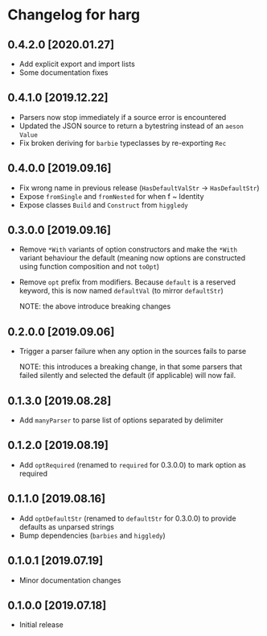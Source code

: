 # Changelog for harg

## 0.4.2.0 [2020.01.27]

- Add explicit export and import lists
- Some documentation fixes

## 0.4.1.0 [2019.12.22]

- Parsers now stop immediately if a source error is encountered
- Updated the JSON source to return a bytestring instead of an `aeson` `Value`
- Fix broken deriving for `barbie` typeclasses by re-exporting `Rec`

## 0.4.0.0 [2019.09.16]

- Fix wrong name in previous release (`HasDefaultValStr` -> `HasDefaultStr`)
- Expose `fromSingle` and `fromNested` for when f ~ Identity
- Expose classes `Build` and `Construct` from `higgledy`

## 0.3.0.0 [2019.09.16]

- Remove `*With` variants of option constructors and make the `*With` variant
  behaviour the default (meaning now options are constructed using function
  composition and not `toOpt`)
- Remove `opt` prefix from modifiers. Because `default` is a reserved keyword,
  this is now named `defaultVal` (to mirror `defaultStr`)

  NOTE: the above introduce breaking changes

## 0.2.0.0 [2019.09.06]

- Trigger a parser failure when any option in the sources fails to parse

  NOTE: this introduces a breaking change, in that some parsers that failed
        silently and selected the default (if applicable) will now fail.

## 0.1.3.0 [2019.08.28]

- Add `manyParser` to parse list of options separated by delimiter

## 0.1.2.0 [2019.08.19]

- Add `optRequired` (renamed to `required` for 0.3.0.0) to mark option as
  required

## 0.1.1.0 [2019.08.16]

- Add `optDefaultStr` (renamed to `defaultStr` for 0.3.0.0) to provide defaults
  as unparsed strings
- Bump dependencies (`barbies` and `higgledy`)

## 0.1.0.1 [2019.07.19]

- Minor documentation changes

## 0.1.0.0 [2019.07.18]

- Initial release
